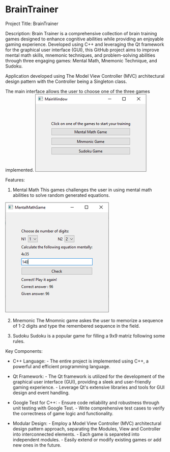 # BrainTrainer
Project Title: BrainTrainer

Description:
Brain Trainer is a comprehensive collection of brain training games designed to enhance cognitive abilities while providing an enjoyable gaming experience. Developed using C++ and leveraging the Qt framework for the graphical user interface (GUI), this GitHub project aims to improve mental math skills, mnemonic techniques, and problem-solving abilities through three engaging games: Mental Math, Mnemonic Technique, and Sudoku.

Application developed using The Model View Controller (MVC) architectural design pattern with the Controller being a Singleton class.

The main interface allows the user to choose one of the three games implemented.
<img src="./images/menu.png"/>

Features:
1. Mental Math
This games challenges the user in using mental math abilities to solve random generated equations.
<img src="./images/math.png"/>

2. Mnemonic
The Mnomnic game askes the user to memorize a sequence of 1-2 digits and type the remembered sequence in the field.

3. Sudoku
Sudoku is a popular game for filling a 9x9 matriz following some rules.

Key Components:
- C++ Language:
		- The entire project is implemented using C++, a powerful and efficient programming language.

- Qt Framework:
        - The Qt framework is utilized for the development of the graphical user interface (GUI), providing a sleek and user-friendly gaming experience.
        - Leverage Qt's extensive libraries and tools for GUI design and event handling.

- Google Test for C++:
        - Ensure code reliability and robustness through unit testing with Google Test.
        - Write comprehensive test cases to verify the correctness of game logic and functionality.

- Modular Design:
        - Employ a Model View Controller (MVC) architectural design pattern approach, separating the Modules, View and Controller into interconnected elements. 
		- Each game is separeted into independent modules.
        - Easily extend or modify existing games or add new ones in the future.
